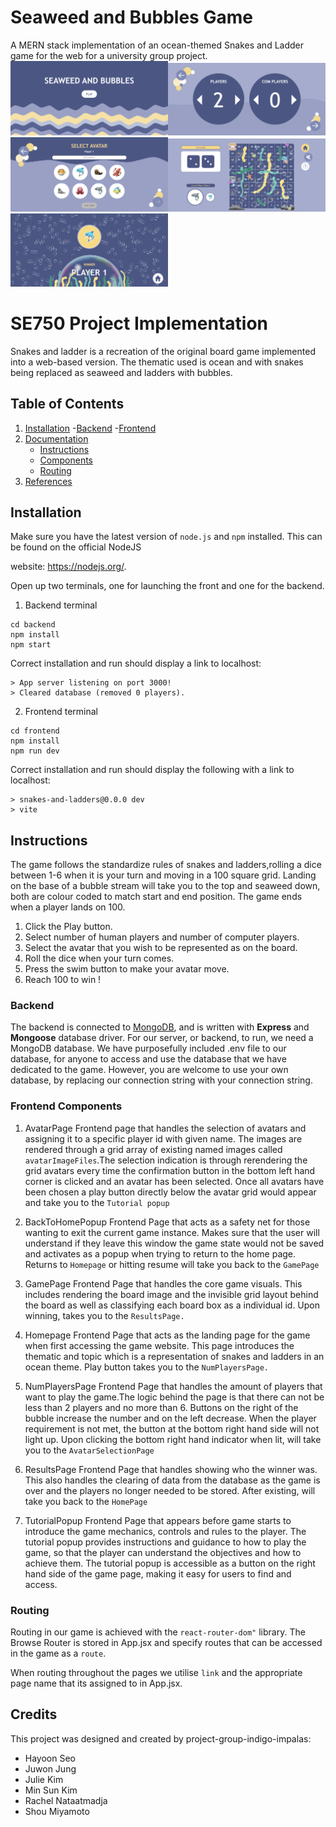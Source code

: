 # Seaweed and Bubbles Game
A MERN stack implementation of an ocean-themed Snakes and Ladder game for the web for a university group project.
<img src="/readme_assets/SB_home.png" width="50%" height="50%"><img src="/readme_assets/SB_player_sel.png" width="50%" height="50%">
<img src="/readme_assets/SB_sel avatar.png" width="50%" height="50%"><img src="/readme_assets/SB_game.png" width="50%" height="50%">
<img src="/readme_assets/SB_winner.png" width="50%" height="50%">
# SE750 Project Implementation  

Snakes and ladder is a recreation of the original board game implemented into a web-based version. The thematic used is ocean and with snakes being replaced as seaweed and ladders with bubbles.


## Table of Contents
1. [Installation](#setup)
    -[Backend](#backend)
    -[Frontend](#frontend)
2. [Documentation](#documentation)
    - [Instructions](#file-structure)
    - [Components](#components)
    - [Routing](#routing)
3. [References](#references)

## Installation
Make sure you have the latest version of `node.js` and `npm` installed. This can be found on the official NodeJS

website: https://nodejs.org/.

Open up two terminals, one for launching the front and one for the backend.
1. Backend terminal

```shell
cd backend
npm install
npm start
```
Correct installation and run should display a link to localhost:
```shell
> App server listening on port 3000!
> Cleared database (removed 0 players).
```
2. Frontend terminal

```shell
cd frontend
npm install
npm run dev
```
Correct installation and run should display the following with a link to localhost:
```shell
> snakes-and-ladders@0.0.0 dev
> vite
```

## Instructions
The game follows the standardize rules of snakes and ladders,rolling a dice between 1-6 when it is your turn and moving in a 100 square grid.
Landing on the base of a bubble stream will take you to the top and seaweed down, both are colour coded to match start and end position.
The game ends when a player lands on 100.

1. Click the Play button.
2. Select number of human players and number of computer players.
3. Select the avatar that you wish to be represented as on the board.
4. Roll the dice when your turn comes.
5. Press the swim button to make your avatar move.
6. Reach 100 to win !

### Backend
The backend is connected to [MongoDB](https://www.mongodb.com/), and is written with **Express** and **Mongoose** database driver.
For our server, or backend, to run, we need a MongoDB database. We have purposefully included .env file to our database, for anyone to access and use the database that we have dedicated to the game. However, you are welcome to use your own database, by replacing our connection string with your connection string.

### Frontend Components
1. AvatarPage
Frontend page that handles the selection of avatars and assigning it to a specific player id with given name.
The images are rendered through a grid array of existing named images called `avatarImageFiles`.The selection indication is through rerendering the grid avatars every time the confirmation button in the bottom left hand corner is clicked and an avatar has been selected. Once all avatars have been chosen a play button directly below the avatar grid would appear and take you to the `Tutorial popup`

2. BackToHomePopup
Frontend Page that acts as a safety net for those wanting to exit the current game instance. Makes sure that the user will understand if they leave this window the game state would not be saved and activates as a popup when trying to return to the home page. Returns to `Homepage` or hitting resume will take you back to the `GamePage`

3. GamePage
Frontend Page that handles the core game visuals. This includes rendering the board image and the invisible grid layout behind the board as well as classifying each board box as a individual id. Upon winning, takes you to the `ResultsPage.`

4. Homepage
Frontend Page that acts as the landing page for the game when first accessing the game website. This page introduces the thematic and topic which is a representation of snakes and ladders in an ocean theme. Play button takes you to the `NumPlayersPage.`

5. NumPlayersPage
Frontend Page that handles the amount of players that want to play the game.The logic behind the page is that there can not be less than 2 players and no more than 6. Buttons on the right of the bubble increase the number and on the left decrease. When the player requirement is not met, the button at the bottom right hand side will not light up. Upon clicking the bottom right hand indicator when lit, will take you to the `AvatarSelectionPage`

6. ResultsPage
Frontend Page that handles showing who the winner was. This also handles the clearing of data from the database as the game is over and the players no longer needed to be stored. After existing, will take you back to the `HomePage`

7. TutorialPopup
Frontend Page that appears before game starts to  introduce the game mechanics, controls and rules to the player. The tutorial popup provides instructions and guidance to how to play the game, so that the player can understand the objectives and how to achieve them. The tutorial popup is accessible as a button on the right hand side of the game page, making it easy for users to find and access.

### Routing
Routing in our game is achieved with the `react-router-dom"` library. The Browse Router 
is stored in App.jsx and specify routes that can be accessed in the game as a `route`.

When routing throughout the pages we utilise `link` and the appropriate page name that its assigned to in App.jsx.

## Credits
This project was designed and created by project-group-indigo-impalas:
- Hayoon Seo
- Juwon Jung
- Julie Kim
- Min Sun Kim
- Rachel Nataatmadja
- Shou Miyamoto
